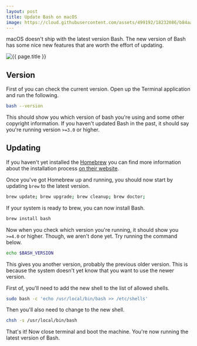 ```yaml
---
layout: post
title: Update Bash on macOS
image: https://cloud.githubusercontent.com/assets/499192/18232086/b84aa8ea-72c8-11e6-8a24-d4bde845bae1.png
---
```


macOS doesn't ship with the latest version Bash. The new version of Bash has some nice new features that are worth the effort of updating.

![{{ page.title }}](https://cloud.githubusercontent.com/assets/499192/18232086/b84aa8ea-72c8-11e6-8a24-d4bde845bae1.png)

## Version

First of you can check the current version. Open up the Terminal application and run the following.

```sh
bash --version
```

This should show you which version of bash you're using and some other copyright information. If you haven't updated Bash in the past, it should say you're running version `>=3.0` or higher.

## Updating

If you haven't yet installed the [Homebrew](http://brew.sh/) you can find more information about the installation process [on their website](http://brew.sh/).

Once you've got Homebrew up and running, you should now start by updating `brew` to the latest version.

```sh
brew update; brew upgrade; brew cleanup; brew doctor;
```

If your system is ready to brew, you can now install Bash.

```sh
brew install bash
```

Now when you check which version you're running, it should show you `>=4.0` or higher. Though, we aren't done yet. Try running the command below.

```sh
echo $BASH_VERSION
```

This gives you another version, probably the previous older version. This is because the system doesn't yet know that you want to use the newer version.

First of, you'll need to add the new shell to the list of allowed shells.

```sh
sudo bash -c 'echo /usr/local/bin/bash >> /etc/shells'
```

Then you'll also need to change to the new shell.

```sh
chsh -s /usr/local/bin/bash
```

That's it! Now close terminal and boot the machine. You're now running the latest version of Bash.
